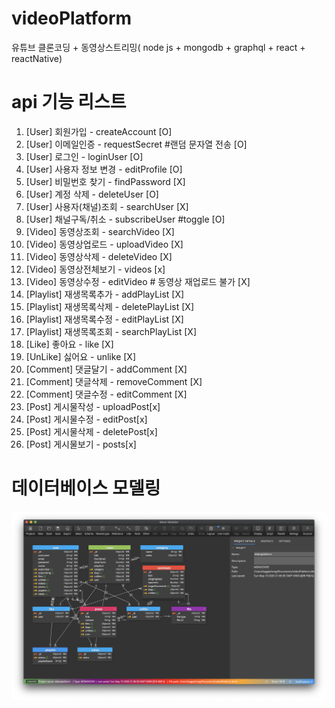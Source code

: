 # videoPlatform

유튜브 클론코딩 + 동영상스트리밍( node js + mongodb + graphql + react + reactNative)

# api 기능 리스트

1.  [User] 회원가입 - createAccount [O]
2.  [User] 이메일인증 - requestSecret #랜덤 문자열 전송 [O]
3.  [User] 로그인 - loginUser [O]
4.  [User] 사용자 정보 변경 - editProfile [O]
5.  [User] 비밀번호 찾기 - findPassword [X]
6.  [User] 계정 삭제 - deleteUser [O]
7.  [User] 사용자(채널)조회 - searchUser [X]
8.  [User] 채널구독/취소 - subscribeUser #toggle [O]
9.  [Video] 동영상조회 - searchVideo [X]
10. [Video] 동영상업로드 - uploadVideo [X]
11. [Video] 동영상삭제 - deleteVideo [X]
12. [Video] 동영상전체보기 - videos [x]
13. [Video] 동영상수정 - editVideo # 동영상 재업로드 불가 [X]
14. [Playlist] 재생목록추가 - addPlayList [X]
15. [Playlist] 재생목록삭제 - deletePlayList [X]
16. [Playlist] 재생목록수정 - editPlayList [X]
17. [Playlist] 재생목록조회 - searchPlayList [X]
18. [Like] 좋아요 - like [X]
19. [UnLike] 싫어요 - unlike [X]
20. [Comment] 댓글달기 - addComment [X]
21. [Comment] 댓글삭제 - removeComment [X]
22. [Comment] 댓글수정 - editComment [X]
23. [Post] 게시물작성 - uploadPost[x]
24. [Post] 게시물수정 - editPost[x]
25. [Post] 게시물삭제 - deletePost[x]
26. [Post] 게시물보기 - posts[x]

# 데이터베이스 모델링

![ex_screenshot](./modeling1.png)
